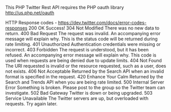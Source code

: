 This PHP Twitter Rest API requires the PHP oauth library http://us.php.net/oauth

HTTP Response codes - https://dev.twitter.com/docs/error-codes-responses
 200  OK                     Success!
 304  Not Modified           There was no new data to return.
 400  Bad Request            The request was invalid. An accompanying error message will explain why.
                             This is the status code will be returned during rate limiting.
 401  Unauthorized           Authentication credentials were missing or incorrect.
 403  Forbidden              The request is understood, but it has been refused.
                             An accompanying error message will explain why.
                             This code is used when requests are being denied due to update limits.
 404  Not Found              The URI requested is invalid or the resource requested, such as a user, does not exists.
 406  Not Acceptable         Returned by the Search API when an invalid format is specified in the request.
 420  Enhance Your Calm      Returned by the Search and Trends API when you are being rate limited.
 500  Internal Server Error  Something is broken. Please post to the group so the Twitter team can investigate.
 502  Bad Gateway            Twitter is down or being upgraded.
 503  Service Unavailable    The Twitter servers are up, but overloaded with requests. Try again later.
